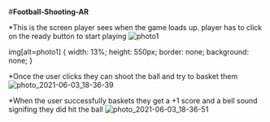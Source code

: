 #**Football-Shooting-AR**

*This is the screen player sees when the game loads up. player has to click on the ready button to start playing
![photo1](https://user-images.githubusercontent.com/74761614/120649756-bc69f380-c49a-11eb-87d8-ccd5a0abcae5.jpg)

img[alt=photo1] {
  width: 13%;
  height: 550px;
  border: none;
  background: none;
}

*Once the user clicks they can shoot the ball and try to basket them
![photo_2021-06-03_18-36-39](https://user-images.githubusercontent.com/74761614/120649772-c12ea780-c49a-11eb-97b3-426d5d6fcb59.jpg)

*When the user successfully baskets they get a +1 score and a bell sound signifing they did hit the ball
![photo_2021-06-03_18-36-51](https://user-images.githubusercontent.com/74761614/120649784-c3910180-c49a-11eb-893a-f1fd2527c02d.jpg)

